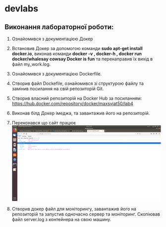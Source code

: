 ﻿# devlabs
## Виконання лабораторної роботи:
1. Ознайомився з документацією Докер 
2. Встановив Докер за допомогою команди **sudo apt-get install docker.io**, виконав команди **docker -v , docker-h , docker run docker/whalesay cowsay Docker is fun** та перенаправив їх вихід в файл my_work.log.
3. Ознайомився з документацією Dockerfile.
4. Створив файл Dockefile, ознайомився зі структурою файлу та замінив посилання на свій репозиторій Git.
5. Створив власний репозиторій на Docker Hub за посиланням: https://hub.docker.com/repository/docker/maxsvjat50/lab4
6. Виконав білд Докер імеджа, та завантажив його на репозиторій.
7. Переконався що сайт працює
![alttext](test.png)

8. Створив докер файл для моніторингу, завантажив його на репозиторій та запустив одночасно сервер та моніторинг. Скопіював файл server.log з контейнера на свою машину.
